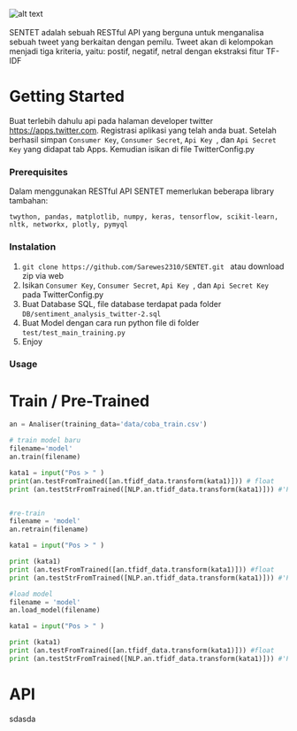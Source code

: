 ![alt text](https://raw.githubusercontent.com/Sarewes2310/SENTET/master/static/asset/Logo/SENTET_2.png?token=AVp8RroIPfI2JxAkhoiin7WnAQvqSRycks5cZA6qwA%3D%3D)
<br><br>
SENTET adalah sebuah RESTful API yang berguna untuk menganalisa sebuah tweet yang berkaitan dengan pemilu. Tweet akan di kelompokan menjadi tiga kriteria, yaitu: postif, negatif, netral dengan ekstraksi fitur TF-IDF 
# Getting Started
Buat terlebih dahulu api pada halaman developer twitter https://apps.twitter.com. Registrasi aplikasi yang telah anda buat.
Setelah berhasil simpan ```Consumer Key```, ```Consumer Secret```, ```Api Key ```, dan ```Api Secret Key``` yang didapat tab Apps.
Kemudian isikan di file TwitterConfig.py

### Prerequisites
Dalam menggunakan RESTful API SENTET memerlukan beberapa library tambahan:
```
twython, pandas, matplotlib, numpy, keras, tensorflow, scikit-learn, nltk, networkx, plotly, pymyql
```

### Instalation

1. ```git clone https://github.com/Sarewes2310/SENTET.git ``` atau download zip via web
2. Isikan ```Consumer Key```, ```Consumer Secret```, ```Api Key ```, dan ```Api Secret Key``` pada TwitterConfig.py
3. Buat Database SQL, file database terdapat pada folder ```DB/sentiment_analysis_twitter-2.sql``` 
4. Buat Model dengan cara run python file di folder ```test/test_main_training.py```
5. Enjoy

### Usage 

# Train / Pre-Trained

```python
an = Analiser(training_data='data/coba_train.csv')

# train model baru
filename='model'
an.train(filename)

kata1 = input("Pos > " )
print(an.testFromTrained([an.tfidf_data.transform(kata1)])) # float
print (an.testStrFromTrained([NLP.an.tfidf_data.transform(kata1)])) #'Pos'/'Net'/'Neg'


#re-train
filename = 'model'
an.retrain(filename)

kata1 = input("Pos > " )

print (kata1)
print (an.testFromTrained([an.tfidf_data.transform(kata1)])) #float
print (an.testStrFromTrained([NLP.an.tfidf_data.transform(kata1)])) #'Pos'/'Net'/'Neg'

#load model
filename = 'model'
an.load_model(filename)

kata1 = input("Pos > " )

print (kata1)
print (an.testFromTrained([an.tfidf_data.transform(kata1)])) #float
print (an.testStrFromTrained([NLP.an.tfidf_data.transform(kata1)])) #'Pos'/'Net'/'Neg'

```

# API
sdasda
